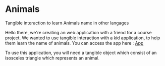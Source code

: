 # Animals
Tangible interaction to learn Animals name in other langages

Hello there, we're creating an web application with a friend for a course project.
We wanted to use tangible interaction with a kid application, to help them learn the name of animals.
You can access the app here : <a href="https://chipolathug.github.io/Animals/tangible_project/menu.html">App</a>

To use this application, you will need a tangible object which consist of an isosceles triangle which represents
an animal.
